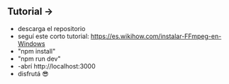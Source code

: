 ## Tutorial ->

- descarga el repositorio
- seguí este corto tutorial: https://es.wikihow.com/instalar-FFmpeg-en-Windows
- "npm install"
- "npm run dev"
- -abrí http://localhost:3000
- disfrutá 😎
